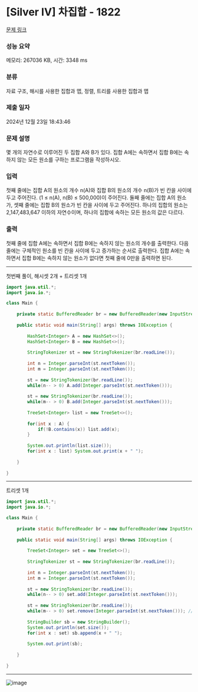 # [Silver IV] 차집합 - 1822 

[문제 링크](https://www.acmicpc.net/problem/1822) 

### 성능 요약

메모리: 267036 KB, 시간: 3348 ms

### 분류

자료 구조, 해시를 사용한 집합과 맵, 정렬, 트리를 사용한 집합과 맵

### 제출 일자

2024년 12월 23일 18:43:46

### 문제 설명

<p>몇 개의 자연수로 이루어진 두 집합 A와 B가 있다. 집합 A에는 속하면서 집합 B에는 속하지 않는 모든 원소를 구하는 프로그램을 작성하시오.</p>

### 입력 

 <p>첫째 줄에는 집합 A의 원소의 개수 n(A)와 집합 B의 원소의 개수 n(B)가 빈 칸을 사이에 두고 주어진다. (1 ≤ n(A), n(B) ≤ 500,000)이 주어진다. 둘째 줄에는 집합 A의 원소가, 셋째 줄에는 집합 B의 원소가 빈 칸을 사이에 두고 주어진다. 하나의 집합의 원소는 2,147,483,647 이하의 자연수이며, 하나의 집합에 속하는 모든 원소의 값은 다르다.</p>

### 출력 

 <p>첫째 줄에 집합 A에는 속하면서 집합 B에는 속하지 않는 원소의 개수를 출력한다. 다음 줄에는 구체적인 원소를 빈 칸을 사이에 두고 증가하는 순서로 출력한다. 집합 A에는 속하면서 집합 B에는 속하지 않는 원소가 없다면 첫째 줄에 0만을 출력하면 된다.</p>

---

첫번째 풀이, 해시셋 2개 + 트리셋 1개

```java
import java.util.*;
import java.io.*;

class Main {
    
    private static BufferedReader br = new BufferedReader(new InputStreamReader(System.in));
    
    public static void main(String[] args) throws IOException {
        
        HashSet<Integer> A = new HashSet<>();
        HashSet<Integer> B = new HashSet<>();
        
        StringTokenizer st = new StringTokenizer(br.readLine());
        
        int n = Integer.parseInt(st.nextToken());
        int m = Integer.parseInt(st.nextToken());
        
        st = new StringTokenizer(br.readLine());
        while(n-- > 0) A.add(Integer.parseInt(st.nextToken()));
        
        st = new StringTokenizer(br.readLine());
        while(m-- > 0) B.add(Integer.parseInt(st.nextToken()));
        
        TreeSet<Integer> list = new TreeSet<>();
        
        for(int x : A) {
            if(!B.contains(x)) list.add(x);   
        } 
        
        System.out.println(list.size());
        for(int x : list) System.out.print(x + " ");
        
    }
    
}


```

---

트리셋 1개

```java
import java.util.*;
import java.io.*;

class Main {
    
    private static BufferedReader br = new BufferedReader(new InputStreamReader(System.in));
    
    public static void main(String[] args) throws IOException {
        
        TreeSet<Integer> set = new TreeSet<>();
        
        StringTokenizer st = new StringTokenizer(br.readLine());
        
        int n = Integer.parseInt(st.nextToken());
        int m = Integer.parseInt(st.nextToken());
        
        st = new StringTokenizer(br.readLine());
        while(n-- > 0) set.add(Integer.parseInt(st.nextToken()));
        
        st = new StringTokenizer(br.readLine());
        while(m-- > 0) set.remove(Integer.parseInt(st.nextToken())); // 없는 키를 지우는게 가능하긴함. NullPointerException이 뜨지 않음
        
        StringBuilder sb = new StringBuilder();
        System.out.println(set.size());
        for(int x : set) sb.append(x + " ");
        
        System.out.print(sb);
        
    }
    
}


```

---

![image](https://github.com/user-attachments/assets/712fd5aa-b4df-402c-9c96-df40159743db)
